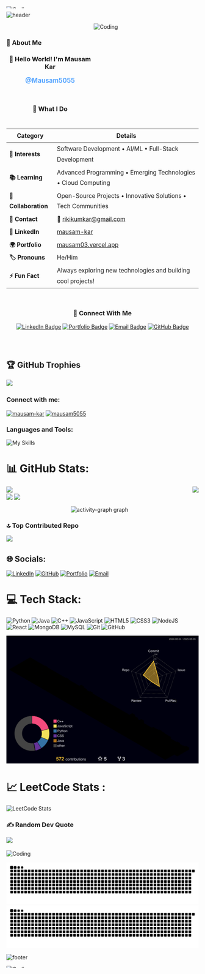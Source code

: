 <img align="right" alt="Coding" width="3000px" height="5px" src="https://media0.giphy.com/media/v1.Y2lkPTc5MGI3NjExam9mYTl0eWJncWs4Nmszb3BwMjQ5bXJxZnYwNGxhY3RybHdtemZrYiZlcD12MV9pbnRlcm5hbF9naWZfYnlfaWQmY3Q9Zw/3otO6NFBIAFg2vPZuM/giphy.gif">

![header](https://capsule-render.vercel.app/api?type=waving&color=timeGradient&height=200&section=header&text=Hi%2C%20I%27m%20Mausam%20Kar%20👋&fontSize=50&animation=scaleIn&fontAlignY=35&desc=A%20passionate%20developer%20from%20India&descSize=20&descAlignY=55&descAlign=50)

<img align="right" alt="Coding" width="275px" height="275x" src="https://media3.giphy.com/media/v1.Y2lkPTc5MGI3NjExZ3Ftbzl1dnN1YXZjNDU5M2JvbmhjeXVncGZjcGNpdG9tY2xjNXVzNSZlcD12MV9pbnRlcm5hbF9naWZfYnlfaWQmY3Q9Zw/78XCFBGOlS6keY1Bil/giphy.gif">

<br>
<p></p>

### 🎯 **About Me**

<div align="center">

### 👋 **Hello World! I'm Mausam Kar**  
<span style="font-size: 1.2em; font-weight: bold; color: #58a6ff;">@Mausam5055</span>

<br>

### 🚀 **What I Do**
<div align="left" style="font-size: 1.1em; line-height: 1.8;">
  
| **Category** | **Details** |
|--------------|-------------|
| **🎯 Interests** | Software Development • AI/ML • Full-Stack Development |
| **📚 Learning** | Advanced Programming • Emerging Technologies • Cloud Computing |
| **🤝 Collaboration** | Open-Source Projects • Innovative Solutions • Tech Communities |
| **📧 Contact** | 📧 [rikikumkar@gmail.com](mailto:rikikumkar@gmail.com) |
| **🔗 LinkedIn** | [mausam-kar](https://www.linkedin.com/in/mausam-kar-6388861a7/) |
| **🌍 Portfolio** | [mausam03.vercel.app](https://mausam03.vercel.app/) |
| **🏷️ Pronouns** | He/Him |
| **⚡ Fun Fact** | Always exploring new technologies and building cool projects! |

</div>

<br>

### 🎨 **Connect With Me**
<div align="center">
  
[![LinkedIn Badge](https://img.shields.io/badge/LinkedIn-0077B5?style=for-the-badge&logo=linkedin&logoColor=white)](https://www.linkedin.com/in/mausam-kar-6388861a7/)
[![Portfolio Badge](https://img.shields.io/badge/Portfolio-000000?style=for-the-badge&logo=vercel&logoColor=white)](https://mausam03.vercel.app/)
[![Email Badge](https://img.shields.io/badge/Email-D14836?style=for-the-badge&logo=gmail&logoColor=white)](mailto:rikikumkar@gmail.com)
[![GitHub Badge](https://img.shields.io/badge/GitHub-100000?style=for-the-badge&logo=github&logoColor=white)](https://github.com/Mausam5055)

</div>

</div>

</br>

<br>

## 🏆 GitHub Trophies
![](https://github-profile-trophy.vercel.app/?username=Mausam5055&theme=radical&no-frame=false&no-bg=true&margin-w=4)

<h3 align="left">Connect with me:</h3>
<p align="left">
<a href="https://linkedin.com/in/mausam-kar-6388861a7" target="blank"><img align="center" src="https://raw.githubusercontent.com/rahuldkjain/github-profile-readme-generator/master/src/images/icons/Social/linked-in-alt.svg" alt="mausam-kar" height="30" width="40" /></a>
<a href="https://github.com/Mausam5055" target="blank"><img align="center" src="https://raw.githubusercontent.com/rahuldkjain/github-profile-readme-generator/master/src/images/icons/Social/github.svg" alt="mausam5055" height="30" width="40" /></a>
</p>

<h3 align="left">Languages and Tools:</h3>

![My Skills](https://skillicons.dev/icons?i=python,java,cpp,html,css,js,mysql,nodejs,react,express,mongodb,vscode,github,git,linux,windows,postman)

# 📊 GitHub Stats:
<img align="right" height="200" src="https://i.imgflip.com/65efzo.gif" />

![](https://github-readme-stats.vercel.app/api?username=Mausam5055&theme=radical&hide_border=true&include_all_commits=true&count_private=true)<br/>
![](https://nirzak-streak-stats.vercel.app/?user=Mausam5055&theme=radical&hide_border=true) ![](https://github-readme-stats.vercel.app/api/top-langs/?username=Mausam5055&theme=radical&hide_border=true&include_all_commits=true&count_private=true&layout=compact)<br/>

<div align="center">
  <img src="https://github-readme-activity-graph.vercel.app/graph?username=Mausam5055&radius=16&theme=react-dark&area=true&order=4" height="300" alt="activity-graph graph" />
</div>

###

### 🔝 Top Contributed Repo
![](https://github-contributor-stats.vercel.app/api?username=Mausam5055&limit=5&theme=aura&combine_all_yearly_contributions=true)

## 🌐 Socials:
[![LinkedIn](https://img.shields.io/badge/LinkedIn-%230077B5.svg?logo=linkedin&logoColor=white)](https://www.linkedin.com/in/mausam-kar-6388861a7/) [![GitHub](https://img.shields.io/badge/GitHub-%23121011.svg?style=flat&logo=github&logoColor=white)](https://github.com/Mausam5055) [![Portfolio](https://img.shields.io/badge/Portfolio-%23000000.svg?style=flat&logo=vercel&logoColor=white)](https://mausam03.vercel.app/) [![Email](https://img.shields.io/badge/Email-D14836?style=flat&logo=gmail&logoColor=white)](mailto:rikikumkar@gmail.com)

# 💻 Tech Stack:
![Python](https://img.shields.io/badge/python-3670A0?style=flat&logo=python&logoColor=ffdd54) ![Java](https://img.shields.io/badge/java-%23ED8B00.svg?style=flat&logo=java&logoColor=white) ![C++](https://img.shields.io/badge/c++-%2300599C.svg?style=flat&logo=c%2B%2B&logoColor=white) ![JavaScript](https://img.shields.io/badge/javascript-%23323330.svg?style=flat&logo=javascript&logoColor=%23F7DF1E) ![HTML5](https://img.shields.io/badge/html5-%23E34F26.svg?style=flat&logo=html5&logoColor=white) ![CSS3](https://img.shields.io/badge/css3-%231572B6.svg?style=flat&logo=css3&logoColor=white) ![NodeJS](https://img.shields.io/badge/node.js-6DA55F?style=flat&logo=node.js&logoColor=white) ![React](https://img.shields.io/badge/react-%2320232a.svg?style=flat&logo=react&logoColor=%2361DAFB) ![MongoDB](https://img.shields.io/badge/MongoDB-%234ea94b.svg?style=flat&logo=mongodb&logoColor=white) ![MySQL](https://img.shields.io/badge/mysql-4479A1.svg?style=flat&logo=mysql&logoColor=white) ![Git](https://img.shields.io/badge/git-%23F05033.svg?style=flat&logo=git&logoColor=white) ![GitHub](https://img.shields.io/badge/github-%23121011.svg?style=flat&logo=github&logoColor=white)

![](./profile-3d-contrib/profile-night-rainbow.svg)

# 📈 LeetCode Stats :
![LeetCode Stats](https://leetcard.jacoblin.cool/Mausam5055?theme=dark&font=Abel&ext=heatmap)

### ✍️ Random Dev Quote
![](https://quotes-github-readme.vercel.app/api?type=horizontal&theme=dark) 

<img align="center" alt="Coding" width="800" src="https://github.com/Mausam5055/Resources%E1%B4%8D%E1%B4%80%C9%B4%E1%B4%85%CA%8F%20%CA%99%E1%B4%9C%C9%B4%C9%B4%CA%8F.gif">

<!-- Snake animation - generated by GitHub Actions -->
![GitHub Snake Animation](https://raw.githubusercontent.com/Mausam5055/Mausam5055/output/github-snake.svg)
![GitHub Snake Animation](https://raw.githubusercontent.com/Mausam5055/Mausam5055/output/github-snake-dark.svg#gh-dark-mode-only)

![footer](https://capsule-render.vercel.app/api?type=waving&color=timeGradient&height=100&section=footer)

<img align="right" alt="Coding" width="3000px" height="5px" src="https://media0.giphy.com/media/v1.Y2lkPTc5MGI3NjExam9mYTl0eWJncWs4Nmszb3BwMjQ5bXJxZnYwNGxhY3RybHdtemZrYiZlcD12MV9pbnRlcm5hbF9naWZfYnlfaWQmY3Q9Zw/3otO6NFBIAFg2vPZuM/giphy.gif">
